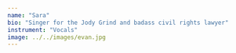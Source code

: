 ```yaml
---
name: "Sara"
bio: "Singer for the Jody Grind and badass civil rights lawyer"
instrument: "Vocals"
image: ../../images/evan.jpg
---
```


